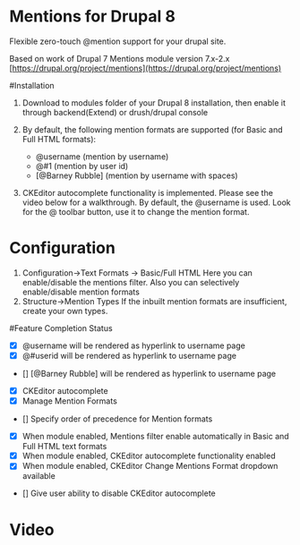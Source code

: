 <!--[![Build Status](https://secure.travis-ci.org/mohankumargupta/mentionsdrupal8module.png?branch=8.x-2.x-dev)](http://travis-ci.org/mohankumargupta/mentionsdrupal8module)-->
# Mentions for Drupal 8

Flexible zero-touch @mention support for your drupal site.

Based on work of Drupal 7 Mentions module version 7.x-2.x [https://drupal.org/project/mentions](https://drupal.org/project/mentions)

#Installation
1. Download to modules folder of your Drupal 8 installation, then enable it through backend(Extend) or drush/drupal console

2. By default, the following mention formats are supported (for Basic and Full HTML formats):
   - @username           (mention by username)
   - @#1                 (mention by user id)
   - \[@Barney Rubble\]  (mention by username with spaces)

3. CKEditor autocomplete functionality is implemented. Please see the video below for a walkthrough. By default,
   the @username is used. Look for the @ toolbar button, use it to change the mention format.

# Configuration
1. Configuration->Text Formats -> Basic/Full HTML
   Here you can enable/disable the mentions filter. Also you can selectively enable/disable mention formats
2. Structure->Mention Types
   If the inbuilt mention formats are insufficient, create your own types.

#Feature Completion Status

- [x] @username will be rendered as hyperlink to username page 
- [x] @#userid will be rendered as hyperlink to username page 
- [] [@Barney Rubble] will be rendered as hyperlink to username page
- [x] CKEditor autocomplete 
- [x] Manage Mention Formats
- [] Specify order of precedence for Mention formats
- [x] When module enabled, Mentions filter enable automatically in Basic and Full HTML text formats
- [x] When module enabled, CKEditor autocomplete functionality enabled 
- [x] When module enabled, CKEditor Change Mentions Format dropdown available
- [] Give user ability to disable CKEditor autocomplete

# Video



